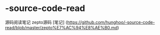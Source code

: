 # -source-code-read
源码阅读笔记
zepto源码 [笔记] (https://github.com/hunghoo/-source-code-read/blob/master/zepto%E7%AC%94%E8%AE%B0.md)
